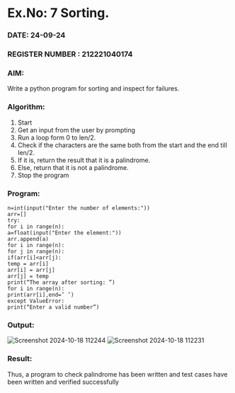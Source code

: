 # Ex.No: 7 Sorting.

### DATE: 24-09-24                                                                         
### REGISTER NUMBER :  212221040174
### AIM: 
Write a python program for sorting and inspect for failures.

### Algorithm:
1. Start
2. Get an input from the user by prompting
3. Run a loop form 0 to len/2.
4. Check if the characters are the same both from the start and the end till len/2.
5. If it is, return the result that it is a palindrome.
6. Else, return that it is not a palindrome.
7. Stop the program

### Program:
```
n=int(input("Enter the number of elements:"))
arr=[]
try:
for i in range(n):
a=float(input("Enter the element:"))
arr.append(a)
for i in range(n):
for j in range(n):
if(arr[i]<arr[j):
temp = arr[i]
arr[i] = arr[j]
arr[j] = temp
print(“The array after sorting: ”)
for i in range(n):
print(arr[i],end=’ ’)
except ValueError:
print(“Enter a valid number”)
```

### Output:
![Screenshot 2024-10-18 112244](https://github.com/user-attachments/assets/8d7b8959-10f1-4048-9b58-00b7e61193c8)
![Screenshot 2024-10-18 112231](https://github.com/user-attachments/assets/819de861-a22f-49a8-bf0a-f48c011b329a)


### Result:
Thus, a program to check palindrome has been written and test cases have been written and verified successfully
